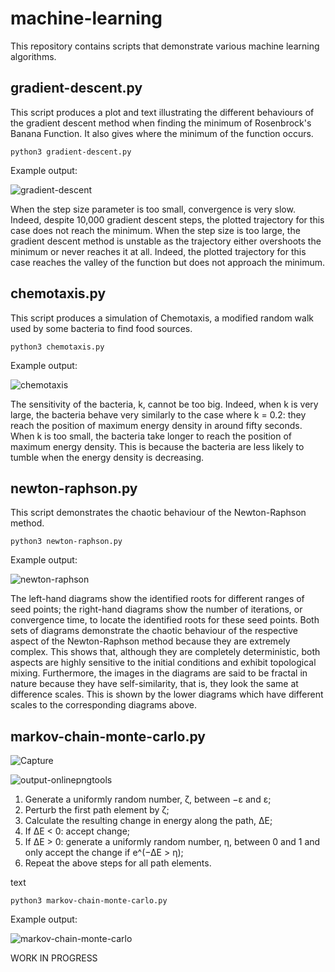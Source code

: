 # machine-learning

This repository contains scripts that demonstrate various machine learning algorithms.

## gradient-descent.py

This script produces a plot and text illustrating the different behaviours of the gradient descent method when finding the minimum of Rosenbrock's Banana Function. It also gives where the minimum of the function occurs.

	python3 gradient-descent.py

Example output:

![gradient-descent](https://user-images.githubusercontent.com/97130665/150395299-323108c2-81fc-4962-9516-a9455b838d50.png)

When the step size parameter is too small, convergence is very slow. Indeed, despite 10,000 gradient descent steps, the plotted trajectory for this case does not reach the minimum. When the step size is too large, the gradient descent method is unstable as the trajectory either overshoots the minimum or never reaches it at all. Indeed, the plotted trajectory for this case reaches the valley of the function but does not approach the minimum.

## chemotaxis.py

This script produces a simulation of Chemotaxis, a modified random walk used by some bacteria to find food sources.

	python3 chemotaxis.py

Example output:

![chemotaxis](https://user-images.githubusercontent.com/97130665/150395515-b0a66fa5-00b0-4ca2-8a0d-14a7bc5d47b2.png)

The sensitivity of the bacteria, k, cannot be too big. Indeed, when k is very large, the bacteria behave very similarly to the case where k = 0.2: they reach the position of maximum energy density in around fifty seconds. When k is too small, the bacteria take longer to reach the position of maximum energy density. This is because the bacteria are less likely to tumble when the energy density is decreasing.

## newton-raphson.py

This script demonstrates the chaotic behaviour of the Newton-Raphson method.

	python3 newton-raphson.py

Example output:

![newton-raphson](https://user-images.githubusercontent.com/97130665/150395723-2d24309d-741f-494f-8325-bacee6ef067a.png)

The left-hand diagrams show the identified roots for different ranges of seed points; the right-hand diagrams show the number of iterations, or convergence time, to locate the identified roots for these seed points. Both sets of diagrams demonstrate the chaotic behaviour of the respective aspect of the Newton-Raphson method because they are extremely complex. This shows that, although they are completely deterministic, both aspects are highly sensitive to the initial conditions and exhibit topological mixing. Furthermore, the images in the diagrams are said to be fractal in nature because they have self-similarity, that is, they look the same at difference scales. This is shown by the lower diagrams which have different scales to the corresponding diagrams above.

## markov-chain-monte-carlo.py

![Capture](https://user-images.githubusercontent.com/97130665/150842531-04ba8990-3768-4ea6-a8b7-6d9f35d28ff7.PNG)

![output-onlinepngtools](https://user-images.githubusercontent.com/97130665/150842981-fa38401f-88dc-4cc5-9deb-61e49da5aa6e.png)

1. Generate a uniformly random number, ζ, between −ε and ε;
2. Perturb the first path element by ζ;
3. Calculate the resulting change in energy along the path, ∆E;
4. If ∆E < 0: accept change;
5. If ∆E > 0: generate a uniformly random number, η, between 0 and 1 and only accept the change if e^(−∆E > η);
6. Repeat the above steps for all path elements.

text

	python3 markov-chain-monte-carlo.py

Example output:

![markov-chain-monte-carlo](https://user-images.githubusercontent.com/97130665/150395856-b7ace4db-ffda-4710-97bd-8e31ac810dbb.png)

WORK IN PROGRESS
